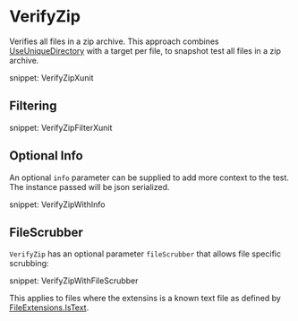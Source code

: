 # VerifyZip

Verifies all files in a zip archive. This approach combines [UseUniqueDirectory](/docs/naming.md#useuniquedirectory) with a target per file, to snapshot test all files in a zip archive.

snippet: VerifyZipXunit


## Filtering

snippet: VerifyZipFilterXunit


## Optional Info

An optional `info` parameter can be supplied to add more context to the test. The instance passed will be json serialized.

snippet: VerifyZipWithInfo


## FileScrubber

`VerifyZip` has an optional parameter `fileScrubber` that allows file specific scrubbing:

snippet: VerifyZipWithFileScrubber

This applies to files where the extensins is a known text file as defined by [FileExtensions.IsText](https://github.com/VerifyTests/EmptyFiles#istext).
